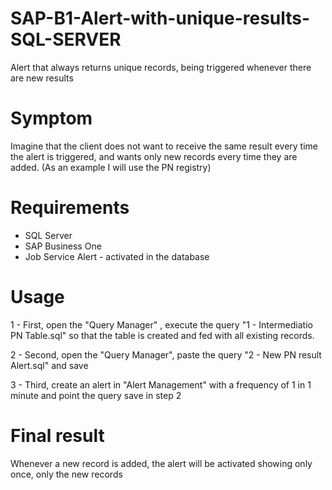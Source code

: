 # SAP-B1-Alert-with-unique-results-SQL-SERVER

Alert that always returns unique records, being triggered whenever there are new results

# Symptom

Imagine that the client does not want to receive the same result every time the alert is triggered, and wants only new records every time they are added. (As an example I will use the PN registry)

# Requirements

* SQL Server
* SAP Business One
* Job Service Alert - activated in the database

# Usage

1 - First, open the "Query Manager" , execute the query "1 - Intermediatio PN Table.sql" so that the table is created and fed with all existing records.

2 - Second, open the "Query Manager", paste the query "2 - New PN result Alert.sql" and save

3 - Third, create an alert in "Alert Management" with a frequency of 1 in 1 minute and point the query save in step 2

# Final result

Whenever a new record is added, the alert will be activated showing only once, only the new records


